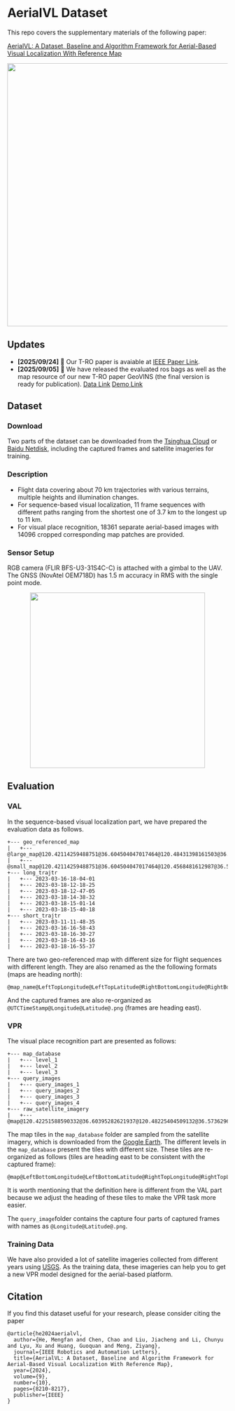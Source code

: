 # AerialVL Dataset

This repo covers the supplementary materials of the following paper: 

[AerialVL: A Dataset, Baseline and Algorithm Framework for Aerial-Based Visual Localization With Reference Map](https://ieeexplore.ieee.org/abstract/document/10632587)

<p align="center">
  <img width="600" src="asset/AerialVL.png">
</p>

## Updates
 - **[2025/09/24]** 🎉 Our T-RO paper is avaiable at [IEEE Paper Link](https://ieeexplore.ieee.org/document/11176431).
 - **[2025/09/05]** 🎉 We have released the evaluated ros bags as well as the map resource of our new T-RO paper GeoVINS (the final version is ready for publication).  [Data Link](https://pan.baidu.com/s/1iJfCyyVSwmiKTZkcwNRCKQ?pwd=d7mc)  [Demo Link](https://www.bilibili.com/video/BV1UFa6z4Eks/?vd_source=dff151c0c5eee4ac7993c1d019aa0aff) 

## Dataset

### Download

Two parts of the dataset can be downloaded from the [Tsinghua Cloud](https://cloud.tsinghua.edu.cn/d/68c3a4ed24cc40f1a7da/) or [Baidu Netdisk](https://pan.baidu.com/share/init?surl=GsqOeb8Eo8bcMN1TYQv16Q&pwd=j0no), including the captured frames and satellite imageries for training.

### Description

- Flight data covering about 70 km trajectories with various terrains, multiple heights and illumination changes.
- For sequence-based visual localization, 11 frame sequences with different paths ranging from the shortest one of 3.7 km to the longest up to 11 km.
- For visual place recognition, 18361 separate aerial-based images with 14096 cropped corresponding map patches are provided.

### Sensor Setup

RGB camera (FLIR BFS-U3-31S4C-C) is attached with a gimbal to the UAV. The GNSS (NovAtel OEM718D) has 1.5 m accuracy in RMS with the single point mode.

<p align="center">
  <img width="400" src="asset/collect_pltfm_v2.png">
</p>


## Evaluation

### VAL

In the sequence-based visual localization part, we have prepared the evaluation data as follows.

```
+--- geo_referenced_map
|   +--- @large_map@120.42114259488751@36.604504047017464@120.48431398161503@36.573629616877625@.tif
|   +--- @small_map@120.42114259488751@36.604504047017464@120.4568481612987@36.586863027841225@.tif
+--- long_trajtr
|   +--- 2023-03-16-18-04-01
|   +--- 2023-03-18-12-18-25
|   +--- 2023-03-18-12-47-05
|   +--- 2023-03-18-14-38-32
|   +--- 2023-03-18-15-01-14
|   +--- 2023-03-18-15-40-18
+--- short_trajtr
|   +--- 2023-03-11-11-48-35
|   +--- 2023-03-16-16-58-43
|   +--- 2023-03-18-16-30-27
|   +--- 2023-03-18-16-43-16
|   +--- 2023-03-18-16-55-37

```

There are two geo-referenced map with different size for flight sequences with different length. They are also renamed as the the following formats (maps are heading north):

```
@map_name@LeftTopLongitude@LeftTopLatitude@RightBottomLongitude@RightBottomLatitude@.tif
```

And the captured frames are also re-organized as `@UTCTimeStamp@Longitude@Latitude@.png` (frames are heading east).

### VPR

The visual place recognition part are presented as follows:

```
+--- map_database
|   +--- level_1
|   +--- level_2
|   +--- level_3
+--- query_images
|   +--- query_images_1
|   +--- query_images_2
|   +--- query_images_3
|   +--- query_images_4
+--- raw_satellite_imagery
|   +--- @map@120.42251588590332@36.60395282621937@120.48225404509132@36.573629616877625@.tif
```

The map tiles in the `map_database` folder are sampled from the satellite imagery, which is downloaded from the [Google Earth](https://earth.google.com/). The different levels in the `map_database` present the tiles with different size. These tiles are re-organized as follows (tiles are heading east to be consistent with the captured frame):

```
@map@LeftBottomLongitude@LeftBottomLatitude@RightTopLongitude@RightTopLatitude@.png
```

It is worth mentioning that the definition here is different from the VAL part because we adjust the heading of these tiles to make the VPR task more easier.

The `query_image`folder contains the capture four parts of captured frames with names as  `@Longitude@Latitude@.png`.

### Training Data

We have also provided a lot of satellite imageries collected from different years using [USGS](https://earthexplorer.usgs.gov/). As the training data, these imageries can help you to get a new VPR model designed for the aerial-based platform.

## Citation

If you find this dataset useful for your research, please consider citing the paper

```
@article{he2024aerialvl,
  author={He, Mengfan and Chen, Chao and Liu, Jiacheng and Li, Chunyu and Lyu, Xu and Huang, Guoquan and Meng, Ziyang},
  journal={IEEE Robotics and Automation Letters}, 
  title={AerialVL: A Dataset, Baseline and Algorithm Framework for Aerial-Based Visual Localization With Reference Map}, 
  year={2024},
  volume={9},
  number={10},
  pages={8210-8217},
  publisher={IEEE}
}
```

